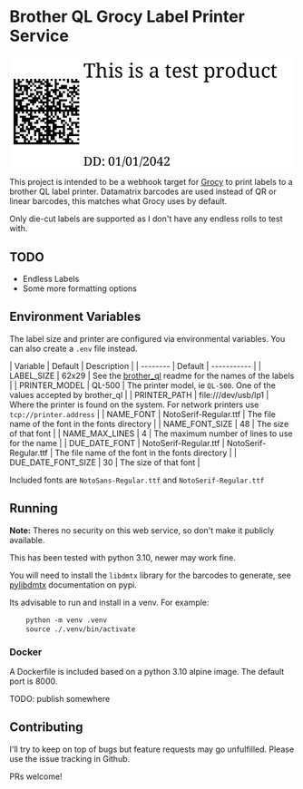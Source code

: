 # Brother QL Grocy Label Printer Service

![Example Label](example.png)

This project is intended to be a webhook target for [Grocy](https://github.com/grocy/grocy) to print labels to a brother QL label printer. Datamatrix barcodes are used instead of QR or linear barcodes, this matches what Grocy uses by default.

Only die-cut labels are supported as I don't have any endless rolls to test with.

## TODO

- Endless Labels
- Some more formatting options

## Environment Variables

The label size and printer are configured via environmental variables. You can also create a `.env` file instead.

| Variable | Default | Description |
| -------- | Default | ----------- |
| LABEL_SIZE | 62x29 | See the [brother_ql](https://github.com/pklaus/brother_ql) readme for the names of the labels |
| PRINTER_MODEL | QL-500 | The printer model, ie `QL-500`. One of the values accepted by brother_ql |
| PRINTER_PATH | file:///dev/usb/lp1 | Where the printer is found on the system. For network printers use `tcp://printer.address` |
| NAME_FONT | NotoSerif-Regular.ttf | The file name of the font in the fonts directory |
| NAME_FONT_SIZE | 48 | The size of that font |
| NAME_MAX_LINES | 4 | The maximum number of lines to use for the name |
| DUE_DATE_FONT | NotoSerif-Regular.ttf | NotoSerif-Regular.ttf | The file name of the font in the fonts directory |
| DUE_DATE_FONT_SIZE | 30 | The size of that font |

Included fonts are `NotoSans-Regular.ttf` and `NotoSerif-Regular.ttf`

## Running

**Note:** Theres no security on this web service, so don't make it publicly available.

This has been tested with python 3.10, newer may work fine.

You will need to install the `libdmtx` library for the barcodes to generate, see [pylibdmtx](https://pypi.org/project/pylibdmtx/) documentation on pypi.

Its advisable to run and install in a venv. For example:

```
    python -m venv .venv
    source ./.venv/bin/activate
```

### Docker

A Dockerfile is included based on a python 3.10 alpine image. The default port is 8000.

TODO: publish somewhere

## Contributing

I'll try to keep on top of bugs but feature requests may go unfulfilled. Please use the issue tracking in Github.

PRs welcome!